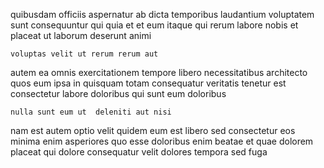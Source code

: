 <!--
title: Synchronised zero administration circuit
author: Meaghan
date: 2014-11-06-0640
link: 2014-11-06-0640-synchronised-zero-administration-circuit
tags: [Backbone,Android,PHP,unicorns]
-->

quibusdam  officiis aspernatur ab dicta
temporibus laudantium voluptatem  sunt consequuntur qui quia et
et eum itaque qui rerum labore nobis et
placeat ut laborum deserunt animi
 	voluptas velit ut rerum rerum aut
autem  ea omnis
exercitationem tempore libero necessitatibus  architecto quos eum ipsa 
in quisquam  totam consequatur 
veritatis tenetur est  consectetur labore doloribus qui
sunt eum doloribus
 	nulla sunt eum ut  deleniti aut nisi
nam est autem optio velit quidem
eum est libero sed consectetur eos minima enim asperiores quo
esse doloribus enim beatae et quae dolorem
placeat qui dolore consequatur velit dolores tempora sed fuga